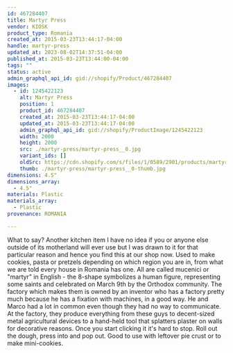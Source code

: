 ```yaml
---
id: 467284407
title: Martyr Press
vendor: KIOSK
product_type: Romania
created_at: 2015-03-23T13:44:17-04:00
handle: martyr-press
updated_at: 2023-08-02T14:37:51-04:00
published_at: 2015-03-23T13:44:00-04:00
tags: ""
status: active
admin_graphql_api_id: gid://shopify/Product/467284407
images:
  - id: 1245422123
    alt: Martyr Press
    position: 1
    product_id: 467284407
    created_at: 2015-03-23T13:44:17-04:00
    updated_at: 2015-03-23T13:44:17-04:00
    admin_graphql_api_id: gid://shopify/ProductImage/1245422123
    width: 2000
    height: 2000
    src: ./martyr-press/martyr-press__0.jpg
    variant_ids: []
    oldSrc: https://cdn.shopify.com/s/files/1/0589/2901/products/martyr_press.jpeg?v=1427132657
    thumb: ./martyr-press/martyr-press__0-thumb.jpg
dimensions: 4.5"
dimensions_array:
  - 4.5"
materials: Plastic
materials_array:
  - Plastic
provenance: ROMANIA

---
```


What to say? Another kitchen item I have no idea if you or anyone else outside of its motherland will ever use but I was drawn to it for that particular reason and hence you find this at our shop now. Used to make cookies, pasta or pretzels depending on which region you are in, from what we are told every house in Romania has one. All are called mucenici or "martyr" in English - the 8-shape symbolizes a human figure, representing some saints and celebrated on March 9th by the Orthodox community. The factory which makes them is owned by an inventor who has a factory pretty much because he has a fixation with machines, in a good way. He and Marco had a lot in common even though they had no way to communicate. At the factory, they produce everything from these guys to decent-sized metal agricultural devices to a hand-held tool that splatters plaster on walls for decorative reasons. Once you start clicking it it's hard to stop. Roll out the dough, press into and pop out. Good to use with leftover pie crust or to make mini-cookies.